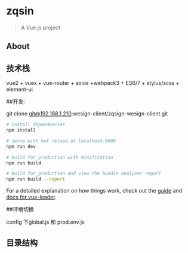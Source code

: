 # zqsin

> A Vue.js project

## About


## 技术栈

vue2 + vuex + vue-router + axios +webpack3 + ES6/7 + stylus/scss + element-ui


##开发:

git clone git@192.168.1.210:wesign-client/zqsign-wesign-client.git

``` bash
# install dependencies
npm install

# serve with hot reload at localhost:8080
npm run dev

# build for production with minification
npm run build

# build for production and view the bundle analyzer report
npm run build --report
```

For a detailed explanation on how things work, check out the [guide](http://vuejs-templates.github.io/webpack/) and [docs for vue-loader](http://vuejs.github.io/vue-loader).

##环境切换

config 下global.js  和  prod.env.js 

## 目录结构



